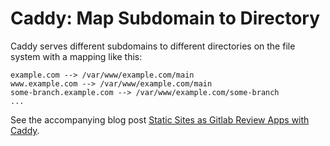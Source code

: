 # Caddy: Map Subdomain to Directory
Caddy serves different subdomains to different directories on the file system
with a mapping like this:
```
example.com --> /var/www/example.com/main
www.example.com --> /var/www/example.com/main
some-branch.example.com --> /var/www/example.com/some-branch
...
```

See the accompanying blog post [Static Sites as Gitlab Review Apps with
Caddy](https://blag.felixhummel.de/23/11-19-static-sites-as-gitlab-review-apps-with-caddy.html).
